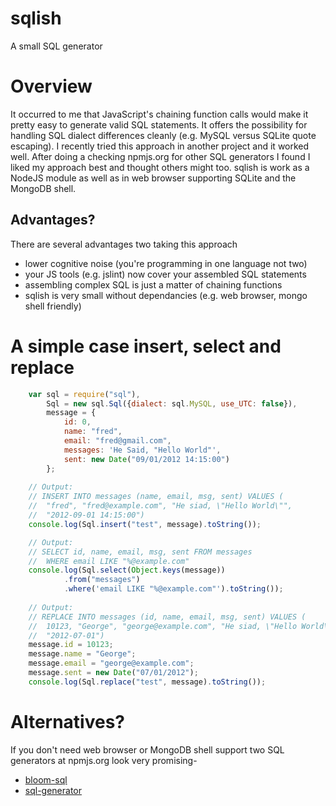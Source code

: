 sqlish
======

A small SQL generator

# Overview

It occurred to me that JavaScript's chaining function calls would
make it pretty easy to generate valid SQL statements. It offers
the possibility for handling SQL dialect differences cleanly (e.g.
MySQL versus SQLite quote escaping). I recently tried this
approach in another project and it worked well.  After doing a
checking npmjs.org for other SQL generators I found I liked my
approach best and thought others might too. sqlish is work as
a NodeJS module as well as in web browser supporting SQLite
and the MongoDB shell.


## Advantages?

There are several advantages two taking this approach

* lower cognitive noise (you're programming in one language not two)
* your JS tools (e.g. jslint) now cover your assembled SQL statements
* assembling complex SQL is just a matter of chaining functions
* sqlish is very small without dependancies (e.g. web browser, mongo shell friendly)


# A simple case insert, select and replace

```JavaScript
	var sql = require("sql"),
		Sql = new sql.Sql({dialect: sql.MySQL, use_UTC: false}),
		message = {
			id: 0,
			name: "fred",
			email: "fred@gmail.com",
			messages: 'He Said, "Hello World"',
			sent: new Date("09/01/2012 14:15:00")
		};
	
	// Output:
	// INSERT INTO messages (name, email, msg, sent) VALUES (
	//	"fred", "fred@example.com", "He siad, \"Hello World\"", 
	//	"2012-09-01 14:15:00")
	console.log(Sql.insert("test", message).toString());

	// Output:
	// SELECT id, name, email, msg, sent FROM messages 
	//	WHERE email LIKE "%@example.com"
	console.log(Sql.select(Object.keys(message))
			.from("messages")
			.where('email LIKE "%@example.com"').toString());
	
	// Output:
	// REPLACE INTO messages (id, name, email, msg, sent) VALUES (
	//	10123, "George", "george@example.com", "He siad, \"Hello World\"", 
	//	"2012-07-01")
	message.id = 10123;
	message.name = "George";
	message.email = "george@example.com";
	message.sent = new Date("07/01/2012");
	console.log(Sql.replace("test", message).toString());
```

# Alternatives?

If you don't need web browser or MongoDB shell support two SQL generators at npmjs.org 
look very promising-

* [bloom-sql](https://npmjs.org/package/bloom-sql)
* [sql-generator](https://npmjs.org/package/sql-generator)

